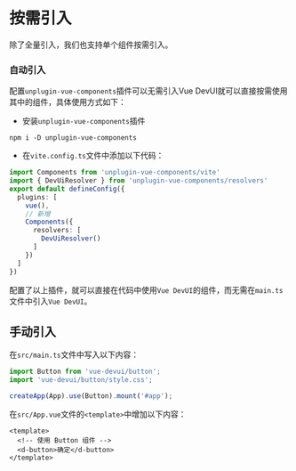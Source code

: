 # 按需引入

除了全量引入，我们也支持单个组件按需引入。

### 自动引入

配置`unplugin-vue-components`插件可以无需引入Vue DevUI就可以直接按需使用其中的组件，具体使用方式如下：

- 安装`unplugin-vue-components`插件

```shell
npm i -D unplugin-vue-components
```

- 在`vite.config.ts`文件中添加以下代码：

```ts
import Components from 'unplugin-vue-components/vite'
import { DevUiResolver } from 'unplugin-vue-components/resolvers'
export default defineConfig({
  plugins: [
    vue(),
    // 新增
    Components({
      resolvers: [
        DevUiResolver()
      ]
    })
  ]
})
```

配置了以上插件，就可以直接在代码中使用`Vue DevUI`的组件，而无需在`main.ts`文件中引入`Vue DevUI`。

## 手动引入

在`src/main.ts`文件中写入以下内容：

```ts
import Button from 'vue-devui/button';
import 'vue-devui/button/style.css';

createApp(App).use(Button).mount('#app');
```

在`src/App.vue`文件的`<template>`中增加以下内容：

```vue
<template>
  <!-- 使用 Button 组件 -->
  <d-button>确定</d-button>
</template>
```
